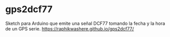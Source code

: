 # gps2dcf77
Sketch para Arduino que emite una señal DCF77 tomando la fecha y la hora de un GPS serie.
https://raphikwashere.github.io/gps2dcf77/

